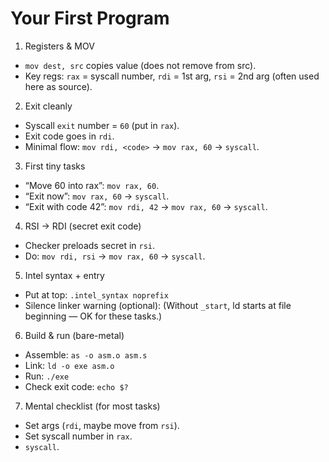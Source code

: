 #  Your First Program

1) Registers & MOV
- `mov dest, src` copies value (does not remove from src).
- Key regs: `rax` = syscall number, `rdi` = 1st arg, `rsi` = 2nd arg (often used here as source).

2) Exit cleanly
- Syscall `exit` number = `60` (put in `rax`).
- Exit code goes in `rdi`.
- Minimal flow: `mov rdi, <code>` → `mov rax, 60` → `syscall`.

3) First tiny tasks
- “Move 60 into rax”: `mov rax, 60`.
- “Exit now”: `mov rax, 60` → `syscall`.
- “Exit with code 42”: `mov rdi, 42` → `mov rax, 60` → `syscall`.

4) RSI → RDI (secret exit code)
- Checker preloads secret in `rsi`.
- Do: `mov rdi, rsi` → `mov rax, 60` → `syscall`.

5) Intel syntax + entry
- Put at top: `.intel_syntax noprefix`
- Silence linker warning (optional):
(Without `_start`, ld starts at file beginning — OK for these tasks.)

6) Build & run (bare-metal)
- Assemble: `as -o asm.o asm.s`
- Link:     `ld -o exe asm.o`
- Run:      `./exe`
- Check exit code: `echo $?`

7) Mental checklist (for most tasks)
- Set args (`rdi`, maybe move from `rsi`).
- Set syscall number in `rax`.
- `syscall`.
